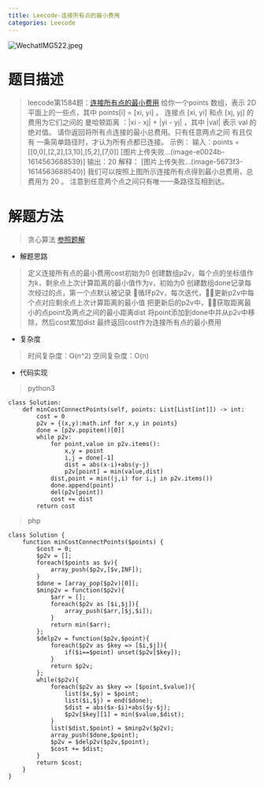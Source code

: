 ```yaml
---
title: Leecode-连接所有点的最小费用
categories: Leecode
---
```

![WechatIMG522.jpeg](https://upload-images.jianshu.io/upload_images/15325592-3e0c47679b2fdbf0.jpeg?imageMogr2/auto-orient/strip%7CimageView2/2/w/1240)
<!-- more -->

#  题目描述

> leecode第1584题：[连接所有点的最小费用](https://leetcode-cn.com/problems/min-cost-to-connect-all-points/)
给你一个points 数组，表示 2D 平面上的一些点，其中 points[i] = [xi, yi] 。
连接点 [xi, yi] 和点 [xj, yj] 的费用为它们之间的 曼哈顿距离 ：|xi - xj| + |yi - yj| ，其中 |val| 表示 val 的绝对值。
请你返回将所有点连接的最小总费用。只有任意两点之间 有且仅有 一条简单路径时，才认为所有点都已连接。
示例：
输入：points = [[0,0],[2,2],[3,10],[5,2],[7,0]]
[图片上传失败...(image-e0024b-1614563688539)]
输出：20
解释：
[图片上传失败...(image-5673f3-1614563688540)]
我们可以按照上图所示连接所有点得到最小总费用，总费用为 20 。
注意到任意两个点之间只有唯一一条路径互相到达。

#  解题方法

> 贪心算法
[参照题解](https://leetcode-cn.com/problems/min-cost-to-connect-all-points/solution/python-ji-yu-bao-po-de-you-hua-si-lu-jian-dan-shi-/)

- 解题思路

> 定义连接所有点的最小费用cost初始为0
创建数组p2v，每个点的坐标值作为k，剩余点上次计算距离的最小值作为v，初始为0
创建数组done记录每次经过的点，第一个点默认被记录
循环p2v，每次迭代，更新p2v中每个点对应剩余点上次计算距离的最小值
把更新后的p2v中，获取距离最小的点point及两点之间的最小距离dist
将point添加到done中并从p2v中移除，然后cost累加dist
最终返回cost作为连接所有点的最小费用

- 复杂度

> 时间复杂度：O(n^2)
空间复杂度：O(n)

- 代码实现

> python3

```
class Solution:
    def minCostConnectPoints(self, points: List[List[int]]) -> int:
        cost = 0
        p2v = {(x,y):math.inf for x,y in points}
        done = [p2v.popitem()[0]]
        while p2v:
            for point,value in p2v.items():
                x,y = point
                i,j = done[-1]
                dist = abs(x-i)+abs(y-j)
                p2v[point] = min(value,dist)
            dist,point = min((j,i) for i,j in p2v.items())
            done.append(point)
            del(p2v[point])
            cost += dist
        return cost
```

> php

```
class Solution {
    function minCostConnectPoints($points) {
        $cost = 0;
        $p2v = [];
        foreach($points as $v){
            array_push($p2v,[$v,INF]);
        }
        $done = [array_pop($p2v)[0]];
        $minp2v = function($p2v){
            $arr = [];
            foreach($p2v as [$i,$j]){
                array_push($arr,[$j,$i]);
            }
            return min($arr);
        };
        $delp2v = function($p2v,$point){
            foreach($p2v as $key => [$i,$j]){
                if($i==$point) unset($p2v[$key]);
            }
            return $p2v;
        };
        while($p2v){
            foreach($p2v as $key => [$point,$value]){
                list($x,$y) = $point;
                list($i,$j) = end($done);
                $dist = abs($x-$i)+abs($y-$j);
                $p2v[$key][1] = min($value,$dist);
            }
            list($dist,$point) = $minp2v($p2v);
            array_push($done,$point);
            $p2v = $delp2v($p2v,$point);
            $cost += $dist;
        }
        return $cost;
    }
}
```
